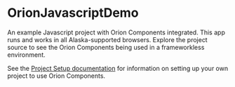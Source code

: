 # OrionJavascriptDemo
An example Javascript project with Orion Components integrated. This app runs and works in all Alaska-supported browsers. Explore the project source to see the Orion Components being used in a frameworkless environment.

See the [Project Setup documentation](./PROJECT_SETUP.md) for information on setting up your own project to use Orion Components.